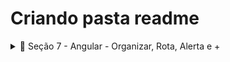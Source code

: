 # Criando pasta readme
<details>
  <summary>📂 Seção 7 - Angular - Organizar, Rota, Alerta e +</summary>
  
  | Conteúdo | Descrição |
  | :---------- | :---------------------------------- |
  | [Interface Model](https://github.com/VictorAntunesJ/ProEventos/commit/1509b7776bdbe4e555bb4cc9186952dbf39d7fd9) | Adicionando Interface Model para o projeto Angular. |
  | [Evento Service](https://github.com/VictorAntunesJ/ProEventos/commit/9859ea3e499b69d24ab0fac94a66e66279d94054) | Criando o Evento Service para gerenciar a lógica de eventos na aplicação |
  | [Dependency Injection](https://github.com/VictorAntunesJ/ProEventos/commit/29f498b0487e597bcf5e7f6370dd32d9f1beee69) | Implementando Dependency Injection para otimizar o gerenciamento de serviços |
  | [Tipagem dos Métodos](https://github.com/VictorAntunesJ/ProEventos/commit/6f5b452417d630e4701e0cc74ac9896fa7c8d9b6) | Adicionando tipagem aos métodos para melhorar a manutenção do código |
  | **TSLint - Subscribe Warning** | Configurando o TSLint para eliminar avisos de subscribe |
  | [Lotes, Imagens e Ícones](https://github.com/VictorAntunesJ/ProEventos/commit/a43e217cddb293c8390ab1c60ab7ba41ab411c75) | Integrando funcionalidades para gerenciar lotes, imagens e ícones |
  | [Filtro de Data Pipe](https://github.com/VictorAntunesJ/ProEventos/commit/8f981d748150d6b2f67be0a613688cb61c06b173) | Implementando Filtro de Data Pipe para formatação de datas |
  | [Tooltip e Dropdown](https://github.com/VictorAntunesJ/ProEventos/commit/421e2c0ccbdaf3c85df6af4978593bf1d2b91217) | Adicionando Tooltips e Dropdowns para melhorar a UI |
  | [Modal](https://github.com/VictorAntunesJ/ProEventos/commit/8ef8f865bd36e73ec221cec0058b22b3fc8f3719) | Implementando a funcionalidade de Modal para interação do usuário |
  | [Adicionando NGX Toastr](https://github.com/VictorAntunesJ/ProEventos/commit/15deba3b64940c6e8bbc37d39ca591e958d7ac98) | Integrando NGX Toastr para notificações na aplicação |
  | [NGX Spinner - Carregando](https://github.com/VictorAntunesJ/ProEventos/commit/9686133e44dfa35719f74625e777f7ecb1e30521) | Implementando NGX Spinner para indicar carregamento de dados |
  | **Migrando para novas Versões** | Atualizando dependências e migrando para novas versões do Angular |
  | [Desafio Título](https://github.com/VictorAntunesJ/ProEventos/commit/023b44ed09392c5d7c50b71bfb9eb1e3236a8e96) | Resolvido o desafio de implementar título dinâmico na aplicação |
  | **Mais Components** | Adicionando novos componentes para expandir a funcionalidade do projeto |
  | **Resolvendo Desafio Título** | Ajustes e melhorias no título dinâmico da aplicação |
  | **@Input** | Implementando @Input para passar dados entre componentes |
  | **Angular Rotas - Parte 01** | Configurando a primeira parte das Rotas no Angular |
  | **Angular Rotas - Parte 02** | Finalizando a configuração das Rotas no Angular |
  | **Enviando ao GIT** | Subindo as alterações para o GitHub após a conclusão da Seção 7 |
  | [Readme](https://github.com/VictorAntunesJ/ProEventos/blob/master/Readme.md) | Configuração de Interfaces para Modelos no Front-end 1 e 2 |
</details>
